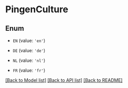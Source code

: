 # PingenCulture


## Enum

* `EN` (value: `'en'`)

* `DE` (value: `'de'`)

* `NL` (value: `'nl'`)

* `FR` (value: `'fr'`)

[[Back to Model list]](../README.md#documentation-for-models) [[Back to API list]](../README.md#documentation-for-api-endpoints) [[Back to README]](../README.md)


